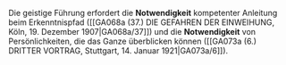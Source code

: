 
Die geistige Führung erfordert die **Notwendigkeit** kompetenter Anleitung beim Erkenntnispfad ([[GA068a (37.) DIE GEFAHREN DER EINWEIHUNG, Köln, 19. Dezember 1907|GA068a/37]]) und die **Notwendigkeit** von Persönlichkeiten, die das Ganze überblicken können ([[GA073a (6.) DRITTER VORTRAG, Stuttgart, 14. Januar 1921|GA073a/6]]).
